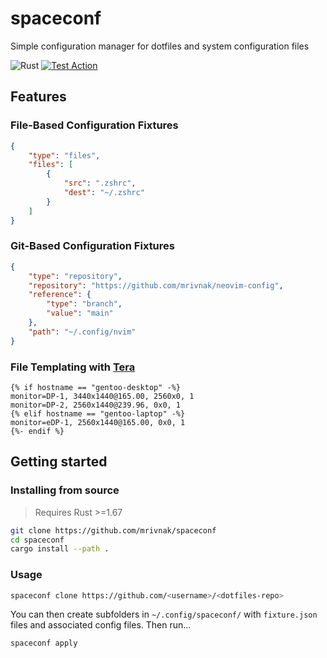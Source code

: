# spaceconf
Simple configuration manager for dotfiles and system configuration files

![Rust](https://img.shields.io/badge/rust-%23000000.svg?style=for-the-badge&logo=rust&logoColor=white)
[![Test Action](https://github.com/mrivnak/spaceconf/actions/workflows/test.yml/badge.svg)](https://github.com/mrivnak/spaceconf/actions/workflows/test.yml)

## Features

### File-Based Configuration Fixtures

```json
{
    "type": "files",
    "files": [
        {
            "src": ".zshrc",
            "dest": "~/.zshrc"
        }
    ]
}
```

### Git-Based Configuration Fixtures

```json
{
    "type": "repository",
    "repository": "https://github.com/mrivnak/neovim-config",
    "reference": {
        "type": "branch",
        "value": "main"
    },
    "path": "~/.config/nvim"
}
```

### File Templating with [Tera](https://keats.github.io/tera/)

```plaintext
{% if hostname == "gentoo-desktop" -%}
monitor=DP-1, 3440x1440@165.00, 2560x0, 1
monitor=DP-2, 2560x1440@239.96, 0x0, 1
{% elif hostname == "gentoo-laptop" -%}
monitor=eDP-1, 2560x1440@165.00, 0x0, 1
{%- endif %}
```

## Getting started

### Installing from source

> Requires Rust >=1.67

```bash
git clone https://github.com/mrivnak/spaceconf
cd spaceconf
cargo install --path .
```

### Usage

```bash
spaceconf clone https://github.com/<username>/<dotfiles-repo>
```

You can then create subfolders in `~/.config/spaceconf/` with `fixture.json` files and associated config files. Then run...

```bash
spaceconf apply
```


